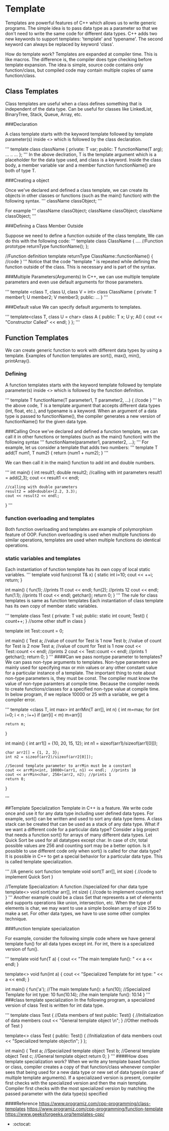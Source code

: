 # Template

Templates are powerful features of C++ which allows us to write generic programs.
The simple idea is to pass data type as a parameter so that we don't need to write the same code for different data types.
C++ adds two new keywords to support templates: 'template' and 'typename'. The second keyword can always be replaced by keyword 'class'.

How do template work?
Templates are expanded at compiler time. This is like macros.
The difference is, the compiler does type checking before template expansion.
The idea is simple, source code contains only function/class, but compiled code may contain multiple copies of same function/class.

## Class Templates

Class templates are useful when a class defines something that is independent of the data type.
Can be useful for classes like LinkedList, BinaryTree, Stack, Queue, Array, etc.

###Declaration

A class template starts with the keyword template followed by template parameter(s) inside <> which is followed by the class declaration.

'''
template <class T>
class className {
	private:
		T var;
	public:
		T functionName(T arg);
	... .. ...
};
'''
In the above declration, T is the template argument which is a placeholder for the data type used, and class is a keyword.
Inside the class body, a member variable var and a member function functionName() are both of type T.

###Creating a object

Once we've declared and defined a class template, we can create its objects in other classes 
or functions (such as the main() function) with the following syntax.
'''
className<dataType> classObject;
'''

For example
'''
className<int> classObject;
className<float> classObject;
className<string> classObject;
'''

###Defining a Class Member Outside

Suppose we need to define a function outside of the class template, We can do this with the following code:
'''
template <class T>
class ClassName {
	....
	//Function prototype
	returnType functionName();
};

//Function definition
template <class T>
returnType ClassName<T>::functionName() {
	//code
}
'''
Notice that the code "template <class T>" is repeated while defining the function outside of the class.
This is necessary and is part of the syntax.

###Multiple Parameters(Arguments)
In C++, we can use multiple template parameters and even use default arguments for those parameters.

'''
template <class T, class U, class V = int>
class ClassName {
	private:
		T member1;
		U member2;
		V member3;
	public:
		...
}
'''

###Default value
We can specify default arguments to templates.

'''
template<class T, class U = char>
class A {
	public:
		T x;
		U y;
		A() { cout << "Constructor Called" << endl; }
};
'''

## Function Templates

We can create generic function to work with different data types by using a template.
Examples of function templates are sort(), max(), min(), printArray().

### Defining
A function templates starts with the keyword template followed by template parameter(s) inside <> which is followed by the function definition.

'''
template <typename T>
T functionName(T parameter1, T parameter2, ...) {
	//code
}
'''
In the above code, T is a template argument that accepts different data types (int, float, etc.), and typename is a keyword.
When an argument of a data type is passed to functionName(), the compiler generates a new version of functionName() for the given data type.

###Calling
Once we've declared and defined a function template, we can call it in other functions or templates (such as the main() function) with the following syntax
'''
functionName<dataType>(parameter1, parameter2, ...);
'''
For example, let us consider a template that adds two numbers:
'''
template <typename T>
T add(T num1, T num2) {
	return (num1 + num2); 
}
'''

We can then call it in the main() function to add int and double numbers.

'''
int main() {
	int result1;
	double result2;
	//calling with int parameters
	result1 = add<int>(2,3);
	cout << result1 << endl;

	//calling with double parameters
	result2 = add<double>(2.2, 3.3);
	cout << result2 << endl;
}
'''
### function overloading and templates
Both function overloading and templates are example of polymorphism feature of OOP.
Function overloading is used when multiple functions do similar operations, templates are used when multiple functions do identical operations.

### static variables and templates
Each instantiation of function template has its own copy of local static variables.
'''
template <typename T>
void fun(const T& x)
{
	static int i=10;
	cout << ++i;
	return;
}

int main()
{
	fun<int>(1); //prints 11
	cout << endl;
	fun<int>(2); //prints 12
	cout << endl;
	fun<double>(1.1); //prints 11
	cout << endl;
	getchar();
	return 0;
}
'''
The rule for class templates is same as function templates
Each instantiation of class template has its own copy of member static variables.

'''
template <class T>class Test
{
	private:
		T val;
	public:
		static int count;
		Test()
		{
			count++;
		}
		//some other stuff in class
}

template<class T>
int Test<T>::count = 0;

int main()
{
	Test<int> a; //value of count for Test<int> is 1 now
	Test<int> b; //value of count for Test<int> is 2 now
	Test<double> a; //value of count for Test<double> is 1 now
	cout << Test<int>::count << endl; //prints 2
	cout << Test<double>::count << endl; //prints 1
	getchar();
	return 0;
}
'''
####Can we pass nontype parameter to templates?
We can pass non-type arguments to templates. Non-type parameters are mainly used for specifying max or min values
or any other constant value for a particular instance of a template. The important thing to note about non-type parameters is,
they must be const. The complier must know the value of non-type paramters at compile time. Because the compiler
needs to create functions/classes for a specified non-type value at compile time. In below program, if we replace 10000 or 25 with a variable,
we get a compiler error.

'''
template <class T, int max>
int arrMin(T arr[], int n)
{
	int m=max;
	for (int i=0; i < n ; i++)
		if (arr[i] < m)
			m=arr[i]

	return m;
}

int main()
{
	int arr1[] = {10, 20, 15, 12};
	int n1 = sizeof(arr1)/sizeof(arr1[0]]);

	char arr2[] = {1, 2, 3};
	int n2 = sizeof(arr2)/sizeof(arr2[0]]);

	//Second template parameter to arrMin must be a constant
	cout << arrMin<int, 10000>(arr1, n1) << endl;  //prints 10
	cout << arrMin<char, 256>(arr2, n2); //prints 1
	return 0;
}

'''


##Template Specialization
Template in C++ is a feature. We write code once and use it for any data type including user defined data types.
For example, sort() can be written and used to sort any data type items.
A class stack can be created that can be used as a stack of any data type.
What if we want a different code for a particular data type? 
Consider a big project that needs a function sort() for arrays of many different data types.
Let Quick Sort be used for all datatypes except char.
In case of chr, total possible values are 256 and counting sort may be a better option.
Is it possible to use different code only when sort() is called for char data type?
It is possible in C++ to get a special behavior for a particular data type.
This is called template specialization.

'''
//A generic sort function
template <class T>
void sort(T arr[], int size)
{
	//code to implement Quick Sort
}

//Template Specialization: A function
//specialized for char data type
template<>
void sort<char>(char arr[], int size)
{
	//code to implement counting sort
}
'''
Another example could be a class Set that represents a set of elements and supports operations like union, intersection, etc.
When the type of elements is char, we may want to use a simple boolean array of size 256 to make a set.
For other data types, we have to use some other complex technique.

###function template specialization

For example, consider the following simple code where we have general template fun() for all data types except int.
For int, there is a specialized version of fun().

'''
template <class T>
void fun(T a)
{
	cout << "The main template fun(): " << a << endl;
}

template<>
void fun(int a)
{
	cout << "Specialized Template for int type: " << a << endl;
}

int main()
{
	fun<char>('a');  //The main template fun(): a
	fun<int>(10);  //Specialized Template for int type: 10
	fun<float>(10.14);  //he main template fun(): 10.14
}
'''
###class template specialization
In the following program, a specialized version of class Test is written for int data type.

'''
template <class T>
class Test
{
	//Data members of test
	public:
		Test()
		{
			//Initialization of data members
			cout << "General template object \n";
		}
		//Other methods of Test
}

template<>
class Test <int>
{
public:
	Test()
	{
		//Initialization of data members
		cout << "Specialized template object\n";
	}
};

int main()
{
	Test<int> a;  //Specialized template object
	Test<char> b; //General template object
	Test<float> c; //General template object
	return 0;
}
'''
####How does template specialization work?
When we write any template based function or class, compiler creates a copy of that function/class 
whenever compiler sees that being  used for a new data type or new set of data types(in case of multiple template arguments).
If a specializaed version is present, compiler first checks with the specialized version and then the main template.
Compiler first checks with the most specialized version by matching the passed parameter with the data type(s) specified

####Reference
https://www.programiz.com/cpp-programming/class-templates
https://www.programiz.com/cpp-programming/function-template
https://www.geeksforgeeks.org/templates-cpp/

* :octocat:

